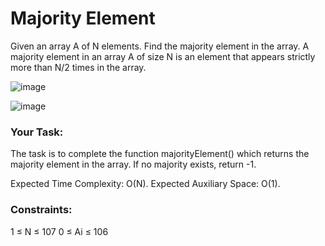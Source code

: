 # Majority Element

Given an array A of N elements. Find the majority element in the array. A majority element in an array A of size N is an element that appears strictly more than N/2 times in the array.



![image](https://github.com/DeekshaMalviya/100-Days-of-Code/assets/132806772/b4d06b3b-427d-4ffa-8328-eb776f9cd5e6)



![image](https://github.com/DeekshaMalviya/100-Days-of-Code/assets/132806772/63c22b0c-5445-4162-8906-31e6a6248c00)





### Your Task:
The task is to complete the function majorityElement() which returns the majority element in the array. If no majority exists, return -1.
 

Expected Time Complexity: O(N).
Expected Auxiliary Space: O(1).
 

### Constraints:
1 ≤ N ≤ 107
0 ≤ Ai ≤ 106
